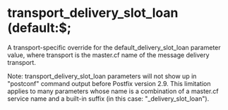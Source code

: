 # transport_delivery_slot_loan (default:$; 

 A transport-specific override for the default_delivery_slot_loan
parameter value, where transport is the master.cf name of
the message delivery transport. 

 Note: transport_delivery_slot_loan parameters will not
show up in "postconf" command output before Postfix version 2.9.
This limitation applies to many parameters whose name is a combination
of a master.cf service name and a built-in suffix (in this case:
"_delivery_slot_loan"). 


